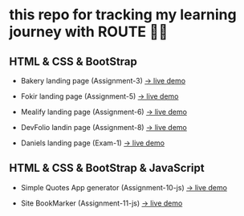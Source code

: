 # this repo for tracking my learning journey with ROUTE 🖤🖤

## HTML & CSS & BootStrap

- Bakery landing page (Assignment-3) [→ live demo](https://hussien22elfayoumy.github.io/Route/Assignment-3/)

- Fokir landing page (Assignment-5) [→ live demo](https://hussien22elfayoumy.github.io/Route/Assignment-5/)

- Mealify landing page (Assignment-6) [→ live demo](https://hussien22elfayoumy.github.io/Route/Assignment-6/)

- DevFolio landin page (Assignment-8) [→ live demo](https://hussien22elfayoumy.github.io/Route/Assignment-8/)

- Daniels landing page (Exam-1) [→ live demo](https://hussien22elfayoumy.github.io/Route/Exam-1/)

## HTML & CSS & BootStrap & JavaScript

- Simple Quotes App generator (Assignment-10-js) [→ live demo](https://hussien22elfayoumy.github.io/Route/Assignment-10-js/)

- Site BookMarker (Assignment-11-js) [→ live demo](https://hussien22elfayoumy.github.io/Route/Assignment-11-js-BookMarker/)
